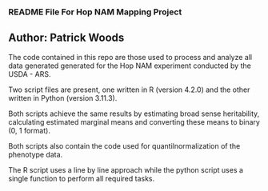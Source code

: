 ### README File For Hop NAM Mapping Project ###
## Author: Patrick Woods ##

The code contained in this repo are those used to process and analyze all data generated generated for the Hop NAM experiment conducted by the USDA - ARS. 

Two script files are present, one written in R (version 4.2.0) and the other written in Python (version 3.11.3).

Both scripts achieve the same results by estimating broad sense heritability, calculating estimated marginal means and converting these means to binary (0, 1 format).

Both scripts also contain the code used for quantilnormalization of the phenotype data.

The R script uses a line by line approach while the python script uses a single function to perform all required tasks.
